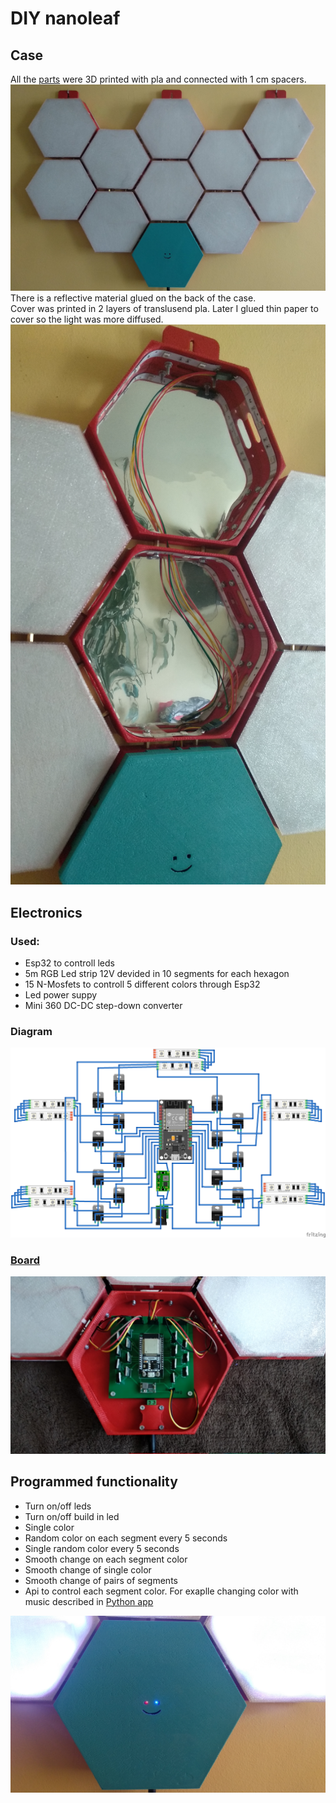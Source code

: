 # DIY nanoleaf
## Case
All the <a href="3D model">parts</a> were 3D printed with pla and connected with 1 cm spacers.  
![](Img/Full.jpg) 
There is a reflective material glued on the back of the case.  
Cover was printed in 2 layers of translusend pla. Later I glued thin paper to cover so the light was more diffused.  
![](Img/WithoutCover.jpg)   
## Electronics
### Used:
 - Esp32 to controll leds
 - 5m RGB Led strip 12V devided in 10 segments for each hexagon
 - 15 N-Mosfets to controll 5 different colors through Esp32
 - Led power suppy
 - Mini 360 DC-DC step-down converter
  
### Diagram
![](Img/Diagram.png)   
  
### <a href="Board project">Board</a> 
![](Img/Board.jpg)   
  
## Programmed functionality
 - Turn on/off leds
 - Turn on/off build in led
 - Single color
 - Random color on each segment every 5 seconds
 - Single random color every 5 seconds
 - Smooth change on each segment color
 - Smooth change of single color
 - Smooth change of pairs of segments
 - Api to control each segment color. For exaplle changing color with music described in <a href="Pythonn App">Python app</a>  
   
  <img src="Img/BoardCover.jpg" width="600"> 
